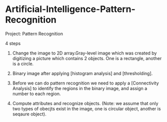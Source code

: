 # Artificial-Intelligence-Pattern-Recognition

Project: Pattern Recognition

4 steps

1. Change the image to 2D array.Gray-level image which was created by digitizing a picture which contains 2 objects. One is a rectangle, another is a circle.


2. Binary image after applying [histogram analysis] and [thresholding].


3. Before we can do pattern recognition we need to apply a [Connectivity Analysis] to identify the regions in the binary image, and assign a number to each region.


4. Compute attributes and recognize objects. (Note: we assume that only two types of obecjts exist in the image, one is circular object, another is seqaure object).
